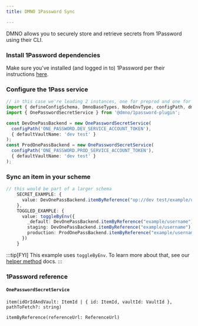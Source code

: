 ```yaml
---
title: DMNO 1Password Sync

--- 
```


DMNO allows you to securely store and retrieve secrets from 1Password using their CLI. 

### Install 1Password dependencies

Make sure you've installed (and logged in to) 1Password per their instructions [here](https://developer.1password.com/docs/cli/get-started/). 

### Configure the 1Pass service

```typescript
// in this case we're leading 2 instances, one for preprod and one for prod
import { defineConfigSchema, DmnoBaseTypes, NodeEnvType, configPath, dmnoFormula, toggleByEnv } from '@dmno/core';
import { OnePasswordSecretService } from '@dmno/1password-plugin';

const DevOnePassBackend = new OnePasswordSecretService(
  configPath('ONE_PASSWORD.DEV_SERVICE_ACCOUNT_TOKEN'),
  { defaultVaultName: 'dev test' }
);
const ProdOnePassBackend = new OnePasswordSecretService(
  configPath('ONE_PASSWORD.PROD_SERVICE_ACCOUNT_TOKEN'),
  { defaultVaultName: 'dev test' }
);
```

### Sync an item in your scheme

```typescript
// this would be part of a larger schema
    SECRET_EXAMPLE: {
      value: DevOnePassBackend.itemByReference("op://dev test/example/username"),
    },
    TOGGLED_EXAMPLE: {
      value: toggleByEnv({
        _default: DevOnePassBackend.itemByReference("example/username"),
        staging: DevOnePassBackend.itemByReference("example/username"),
        production: ProdOnePassBackend.itemByReference("example/username"),
      })
    }
```

:::tip[FYI]
This example uses `toggleByEnv`. To learn more about that, see our [helper method](/reference/config-engine/helper-methods) docs.
:::

### 1Password reference

#### `OnePasswordSecretService`

`item(idOrIdAndVault: ItemId | { id: ItemId, vaultId: VaultId }, pathToFetch?: string)`

`itemByReference(referenceUrl: ReferenceUrl)`
